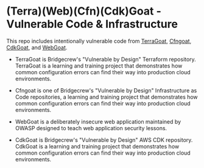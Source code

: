 # (Terra)(Web)(Cfn)(Cdk)Goat - Vulnerable Code & Infrastructure

This repo includes intentionally vulnerable code from [TerraGoat](https://github.com/bridgecrewio/terragoat), [Cfngoat](https://github.com/bridgecrewio/cfngoat), [CdkGoat](https://github.com/bridgecrewio/cdkgoat), and [WebGoat](https://github.com/WebGoat/WebGoat).

- TerraGoat is Bridgecrew's "Vulnerable by Design" Terraform repository. TerraGoat is a learning and training project that demonstrates how common configuration errors can find their way into production cloud environments.

- Cfngoat is one of Bridgecrew's "Vulnerable by Design" Infrastructure as Code repositories, a learning and training project that demonstrates how common configuration errors can find their way into production cloud environments.

- WebGoat is a deliberately insecure web application maintained by OWASP designed to teach web application security lessons.

- CdkGoat is Bridgecrew's "Vulnerable by Design" AWS CDK repository. CdkGoat is a learning and training project that demonstrates how common configuration errors can find their way into production cloud environments. 